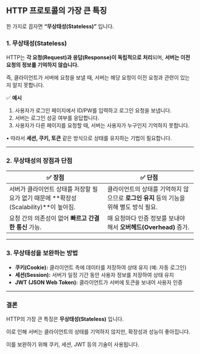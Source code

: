 ## HTTP 프로토콜의 가장 큰 특징

한 가지로 꼽자면 **“무상태성(Stateless)”** 입니다.



### 1. 무상태성(Stateless)

HTTP는 **각 요청(Request)과 응답(Response)이 독립적으로 처리**되며, **서버는 이전 요청의 정보를 기억하지 않습니다.**

즉, 클라이언트가 서버에 요청을 보낼 때, 서버는 해당 요청이 이전 요청과 관련이 있는지 알지 못합니다.

✅ **예시**

1. 사용자가 로그인 페이지에서 ID/PW를 입력하고 로그인 요청을 보냅니다.
2. 서버는 로그인 성공 여부를 응답합니다.
3. 사용자가 다른 페이지를 요청할 때, 서버는 사용자가 누구인지 기억하지 못합니다.

• 따라서 **세션, 쿠키, 토큰** 같은 방식으로 상태를 유지하는 기법이 필요합니다.

---

### 2. 무상태성의 장점과 단점

| **✅ 장점** | **✅ 단점** |
| --- | --- |
| 서버가 클라이언트 상태를 저장할 필요가 없기 때문에 **확장성(Scalability)**이 높아짐. | 클라이언트의 상태를 기억하지 않으므로 **로그인 유지** 등의 기능을 위해 별도 방식 필요. |
| 요청 간의 의존성이 없어 **빠르고 간결한 통신** 가능. | 매 요청마다 인증 정보를 보내야 해서 **오버헤드(Overhead)** 증가. |

---

### 3. 무상태성을 보완하는 방법

- **쿠키(Cookie):** 클라이언트 측에 데이터를 저장하여 상태 유지 (예: 자동 로그인)
- **세션(Session):** 서버가 일정 기간 동안 사용자 정보를 저장하여 상태 유지
- **JWT (JSON Web Token):** 클라이언트가 서버에 토큰을 보내어 사용자 인증

---

### 결론

HTTP의 가장 큰 특징은 **무상태성(Stateless)** 입니다.

이로 인해 서버는 클라이언트의 상태를 기억하지 않지만, 확장성과 성능이 좋아집니다.

이를 보완하기 위해 쿠키, 세션, JWT 등의 기술이 사용됩니다.